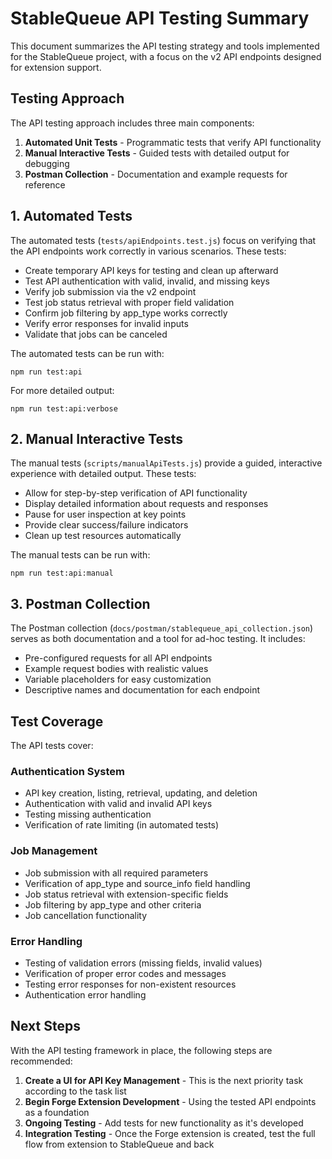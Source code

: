 # StableQueue API Testing Summary

This document summarizes the API testing strategy and tools implemented for the StableQueue project, with a focus on the v2 API endpoints designed for extension support.

## Testing Approach

The API testing approach includes three main components:

1. **Automated Unit Tests** - Programmatic tests that verify API functionality
2. **Manual Interactive Tests** - Guided tests with detailed output for debugging
3. **Postman Collection** - Documentation and example requests for reference

## 1. Automated Tests

The automated tests (`tests/apiEndpoints.test.js`) focus on verifying that the API endpoints work correctly in various scenarios. These tests:

- Create temporary API keys for testing and clean up afterward
- Test API authentication with valid, invalid, and missing keys
- Verify job submission via the v2 endpoint
- Test job status retrieval with proper field validation
- Confirm job filtering by app_type works correctly
- Verify error responses for invalid inputs
- Validate that jobs can be canceled

The automated tests can be run with:
```
npm run test:api
```

For more detailed output:
```
npm run test:api:verbose
```

## 2. Manual Interactive Tests

The manual tests (`scripts/manualApiTests.js`) provide a guided, interactive experience with detailed output. These tests:

- Allow for step-by-step verification of API functionality
- Display detailed information about requests and responses
- Pause for user inspection at key points
- Provide clear success/failure indicators
- Clean up test resources automatically

The manual tests can be run with:
```
npm run test:api:manual
```

## 3. Postman Collection

The Postman collection (`docs/postman/stablequeue_api_collection.json`) serves as both documentation and a tool for ad-hoc testing. It includes:

- Pre-configured requests for all API endpoints
- Example request bodies with realistic values
- Variable placeholders for easy customization
- Descriptive names and documentation for each endpoint

## Test Coverage

The API tests cover:

### Authentication System
- API key creation, listing, retrieval, updating, and deletion
- Authentication with valid and invalid API keys
- Testing missing authentication
- Verification of rate limiting (in automated tests)

### Job Management
- Job submission with all required parameters
- Verification of app_type and source_info field handling
- Job status retrieval with extension-specific fields
- Job filtering by app_type and other criteria
- Job cancellation functionality

### Error Handling
- Testing of validation errors (missing fields, invalid values)
- Verification of proper error codes and messages
- Testing error responses for non-existent resources
- Authentication error handling

## Next Steps

With the API testing framework in place, the following steps are recommended:

1. **Create a UI for API Key Management** - This is the next priority task according to the task list
2. **Begin Forge Extension Development** - Using the tested API endpoints as a foundation
3. **Ongoing Testing** - Add tests for new functionality as it's developed
4. **Integration Testing** - Once the Forge extension is created, test the full flow from extension to StableQueue and back 